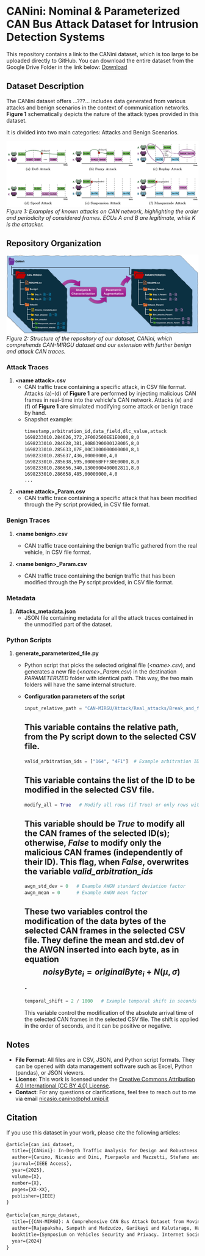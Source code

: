 # CANini: Nominal & Parameterized CAN Bus Attack Dataset for Intrusion Detection Systems

This repository contains a link to the CANini dataset, which is too large to be uploaded directly to GitHub. You can download the entire dataset from the Google Drive Folder in the link below:
[Download](https://drive.google.com/drive/folders/1PRpj1szJDsWvfP7upyny1vBQDeYZDn8f?usp=drive_link)

## Dataset Description

The CANini dataset offers ...???... includes data generated from various attacks and benign scenarios in the context of communication networks.
**Figure 1** schematically depicts the nature of the attack types provided in this dataset.

It is divided into two main categories: Attacks and Benign Scenarios.

![attacks on CAN](images/all_attacks_white.png)
*Figure 1: Examples of known attacks on CAN network, highlighting the order and periodicity of considered frames. ECUs A and B are legitimate, while K is the attacker.*

## Repository Organization

![dataset structure](images/dataset_augmentation_v3.png)
*Figure 2: Structure of the repository of our dataset, CANini, which comprehends CAN-MIRGU dataset and our extension with further benign and attack CAN traces.*

### Attack Traces

1. **\<name attack\>.csv**
   - CAN traffic trace containing a specific attack, in CSV file format. Attacks (a)-(d) of **Figure 1** are performed by injecting malicious CAN frames in real-time into the vehicle's CAN network. Attacks (e) and (f) of **Figure 1** are simulated modifying some attack or benign trace by hand. 
   - Snapshot example:
      ```csv
      timestamp,arbitration_id,data_field,dlc_value,attack
      1698233010.284626,372,2F002500EE1E0000,8,0
      1698233010.284628,381,80B0390000128005,8,0
      1698233010.285633,07F,00C3000000000000,8,1
      1698233010.285637,436,00000000,4,0
      1698233010.285638,595,00006BFFF30E0000,8,0
      1698233010.286656,340,1300000400002811,8,0
      1698233010.286658,485,00000000,4,0
      ...
      ```
2. **\<name attack\>_Param.csv**
   - CAN traffic trace containing a specific attack that has been modified through the Py script provided, in CSV file format.

### Benign Traces

1. **\<name benign\>.csv**
   - CAN traffic trace containing the benign traffic gathered from the real vehicle, in CSV file format.

2. **\<name benign\>_Param.csv**
   - CAN traffic trace containing the benign traffic that has been modified through the Py script provided, in CSV file format.

### Metadata

1. **Attacks_metadata.json**
   - JSON file containing metadata for all the attack traces contained in the unmodified part of the dataset.

### Python Scripts

1. **generate_parameterized_file.py**
   - Python script that picks the selected original file (*\<name\>.csv*), and generates a new file (*\<name\>_Param.csv*) in the destination *PARAMETERIZED* folder with identical path. This way, the two main folders will have the same internal structure.
   - **Configuration parameters of the script**
     ```Python
     input_relative_path = "CAN-MIRGU/Attack/Real_attacks/Break_and_fog_light_attack.csv"  # Example relative path
     ```
     This variable contains the relative path, from the Py script down to the selected CSV file.
     ---
     
     ```Python
     valid_arbitration_ids = ["164", "4F1"]  # Example arbitration IDs to modify
     ```
     This variable contains the list of the ID to be modified in the selected CSV file.
     ---
     
     ```Python
     modify_all = True   # Modify all rows (if True) or only rows with attack_flag = 1 (if False)
     ```
     This variable should be *True* to modify all the CAN frames of the selected ID(s); otherwise, *False* to modify only the malicious CAN frames (independently of their ID). This flag, when *False*, overwrites the variable *valid_arbitration_ids*
     ---
     
     ```Python
     awgn_std_dev = 0   # Example AWGN standard deviation factor
     awgn_mean = 0      # Example AWGN mean factor
     ```
     These two variables control the modification of the data bytes of the selected CAN frames in the selected CSV file. They define the mean and std.dev of the AWGN inserted into each byte, as in equation $$noisyByte_i = originalByte_i + N(\mu, \sigma)$$.
     ---
     
     ```Python
     temporal_shift = 2 / 1000   # Example temporal shift in seconds
     ```
     This variable control the modification of the absolute arrival time of the selected CAN frames in the selected CSV file. The shift is applied in the order of seconds, and it can be positive or negative.
     
## Notes

- **File Format**: All files are in CSV, JSON, and Python script formats. They can be opened with data management software such as Excel, Python (pandas), or JSON viewers.
- **License**: This work is licensed under the [Creative Commons Attribution 4.0 International (CC BY 4.0) License](https://creativecommons.org/licenses/by/4.0/).
- **Contact**: For any questions or clarifications, feel free to reach out to me via email [nicasio.canino@phd.unipi.it](mailto:nicasio.canino@phd.unipi.it)

## Citation

If you use this dataset in your work, please cite the following articles:

```latex
@article{can_ini_dataset,
  title={{CANini}: In-Depth Traffic Analysis for Design and Robustness Testing of DTree-based IDS in Automotive Networking Systems},
  author={Canino, Nicasio and Dini, Pierpaolo and Mazzetti, Stefano and Rossi, Daniele and Saponara, Sergio},
  journal={IEEE Access},
  year={2025},
  volume={X},
  number={X},
  pages={XX-XX},
  publisher={IEEE}
}

@article{can_mirgu_dataset,
  title={{CAN-MIRGU}: A Comprehensive CAN Bus Attack Dataset from Moving Vehicles for Intrusion Detection System Evaluation},
  author={Rajapaksha, Sampath and Madzudzo, Garikayi and Kalutarage, Harsha and Petrovski, Andrei and Al-Kadri, M Omar},
  booktitle={Symposium on Vehicles Security and Privacy. Internet Society},
  year={2024}
}
